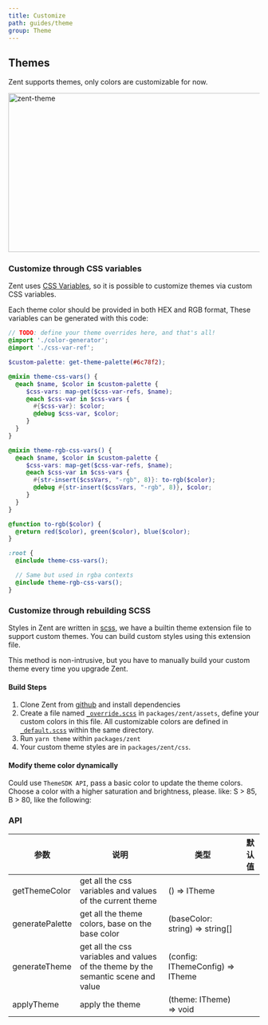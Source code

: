 ```yaml
---
title: Customize
path: guides/theme
group: Theme
---
```


## Themes

Zent supports themes, only colors are customizable for now.

![zent-theme](https://img.yzcdn.cn/zanui/react/zent-theme.png)

### Customize through CSS variables

Zent uses [CSS Variables](https://developer.mozilla.org/en-US/docs/Web/CSS/Using_CSS_custom_properties), so it is possible to customize themes via custom CSS variables.

Each theme color should be provided in both HEX and RGB format, These variables can be generated with this code:

```scss
// TODO: define your theme overrides here, and that's all!
@import './color-generator';
@import './css-var-ref';

$custom-palette: get-theme-palette(#6c78f2);

@mixin theme-css-vars() {
  @each $name, $color in $custom-palette {
     $css-vars: map-get($css-var-refs, $name);
     @each $css-var in $css-vars {
       #{$css-var}: $color;
       @debug $css-var, $color;
     }
  }
}

@mixin theme-rgb-css-vars() {
  @each $name, $color in $custom-palette {
     $css-vars: map-get($css-var-refs, $name);
     @each $css-var in $css-vars {
       #{str-insert($cssVars, "-rgb", 8)}: to-rgb($color);
       @debug #{str-insert($cssVars, "-rgb", 8)}, $color;
     }
  }
}

@function to-rgb($color) {
  @return red($color), green($color), blue($color);
}

:root {
  @include theme-css-vars();

  // Same but used in rgba contexts
  @include theme-rgb-css-vars();
}
```

### Customize through rebuilding SCSS

Styles in Zent are written in [scss](https://sass-lang.com), we have a builtin theme extension file to support custom themes. You can build custom styles using this extension file.

This method is non-intrusive, but you have to manually build your custom theme every time you upgrade Zent.

#### Build Steps

1. Clone Zent from [github](https://github.com/youzan/zent) and install dependencies
2. Create a file named [`_override.scss`](https://github.com/youzan/zent/blob/master/packages/zent/assets/theme/_override_.scss) in `packages/zent/assets`, define your custom colors in this file. All customizable colors are defined in [`_default.scss`](https://github.com/youzan/zent/blob/master/packages/zent/assets/theme/_raw-vars.scss) within the same directory.
3. Run `yarn theme` within `packages/zent`
4. Your custom theme styles are in `packages/zent/css`.

#### Modify theme color dynamically

Could use `ThemeSDK API`, pass a basic color to update the theme colors. Choose a color with a higher saturation and brightness, please. like: S > 85, B > 80, like the following:


### API

| 参数                  | 说明                                                                               | 类型                                                  | 默认值             |
| --------------------- | --------------------------------------------------------------------------------- | ---------------------------------------------------- | ------------------ |
| getThemeColor         | get all the css variables and values of the current theme                         | () => ITheme                                         |                    |
| generatePalette       | get all the theme colors, base on the base color                                  | (baseColor: string) => string[]                      |                    |
| generateTheme         | get all the css variables and values of the theme by the semantic scene and value | (config: IThemeConfig) => ITheme                       |                    |
| applyTheme            | apply the theme                                                                   | (theme: ITheme)  => void                             |                    |

<style>
img[alt='zent-theme'] {
  width: 514px;
  height: 319px;
}
</style>